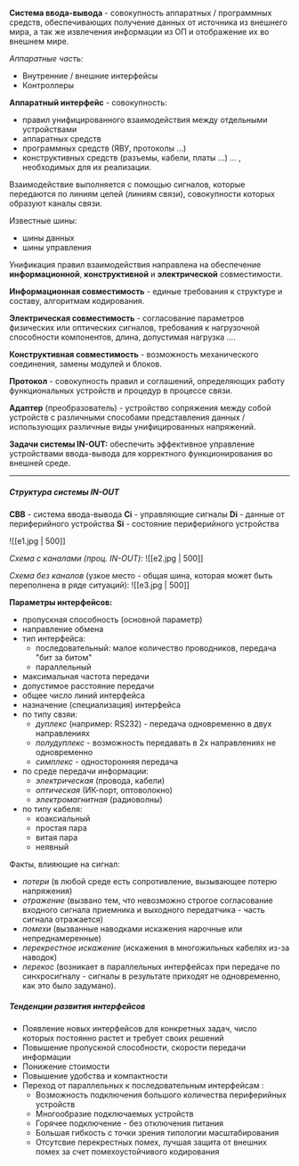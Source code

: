 **Система ввода-вывода** - совокупность аппаратных / программных средств, обеспечивающих получение данных от источника из внешнего мира, а так же извлечения информации из ОП и отображение их во внешнем мире.

*Аппаратные часть:*
- Внутренние / внешние интерфейсы
- Контроллеры 

**Аппаратный интерфейс** - совокупность:
- правил унифицированного взаимодействия между отдельными устройствами
- аппаратных средств 
- программных средств (ЯВУ, протоколы ...)
- конструктивных средств (разъемы, кабели, платы ...)
... , необходимых для их реализации.

Взаимодействие выполняется с помощью сигналов, которые передаются по линиям цепей (линиям связи), совокупности которых образуют каналы связи. 

Известные шины:
- шины данных
- шины управления

Унификация правил взаимодействия направлена на обеспечение **информационной**, **конструктивной** и **электрической** совместимости. 

**Информационная совместимость** - единые требования к структуре и составу, алгоритмам кодирования. 

**Электрическая совместимость** - согласование параметров физических или оптических сигналов, требования к нагрузочной способности компонентов, длина, допустимая нагрузка ....

**Конструктивная совместимость** - возможность механического соединения, замены модулей и блоков. 

**Протокол** - совокупность правил и соглашений, определяющих работу функциональных устройств и процедур в процессе связи. 

**Адаптер** (преобразователь) - устройство сопряжения между собой устройств с различными способами представления данных / использующих различные виды унифицированных напряжений. 

**Задачи системы IN-OUT:** обеспечить эффективное управление устройствами ввода-вывода для корректного функционирования во внешней среде.

---
##### Структура системы IN-OUT

**СВВ** - система ввода-вывода
**Ci** - управляющие сигналы
**Di** - данные от периферийного устройства
**Si** - состояние периферийного устройства

![[e1.jpg | 500]]

*Схема с каналами (проц. IN-OUT):*
![[e2.jpg | 500]]

*Схема без каналов* (узкое место - общая шина, которая может быть переполнена в ряде ситуаций):
![[e3.jpg | 500]]

**Параметры интерфейсов:**
- пропускная способность (основной параметр) 
- направление обмена
- тип интерфейса:
	- последовательный: малое количество проводников, передача "бит за битом"
	- параллельный 
- максимальная частота передачи
- допустимое расстояние передачи
- общее число линий интерфейса 
- назначение (специализация) интерфейса
- по типу свзяи:
	- *дуплекс* (например: RS232) - передача одновременно в двух направлениях
	- *полудуплекс* - возможность передавать в 2х направлениях не одновременно
	- *симплекс* - односторонняя передача
- по среде передачи информации:
	- *электрическая* (провода, кабели)
	- *оптическая* (ИК-порт, оптоволокно)
	- *электромагнитная* (радиоволны)
- по типу кабеля:
	- коаксиальный 
	- простая пара
	- витая пара
	- неявный 

Факты, влияющие на сигнал:
- *потери* (в любой среде есть сопротивление, вызывающее потерю напряжения)
- *отражение* (вызвано тем, что невозможно строгое согласование входного сигнала приемника и выходного передатчика - часть сигнала отражается)
- *помехи* (вызванные наводками искажения нарочные или непреднамеренные)
- *перекрестное искажение* (искажения в многожильных кабелях из-за наводок)
- *перекос* (возникает в параллельных интерфейсах при передаче по синхросигналу - сигналы в результате приходят не одновременно, как это было задумано).

##### Тенденции развития интерфейсов

- Появление новых интерфейсов для конкретных задач, число которых постоянно растет и требует своих решений
- Повышение пропускной способности, скорости передачи информации
- Понижение стоимости
- Повышение удобства и компактности
- Переход от параллельных к последовательным интерфейсам :
	- Возможность подключения большого количества периферийных устройств
	- Многообразие подключаемых устройств
	- Горячее подключение - без отключения питания
	- Большая гибкость с точки зрения типологии масштабирования 
	- Отсутсвие перекрестных помех, лучшая защита от внешних помех за счет помехоустойчивого кодирования 

